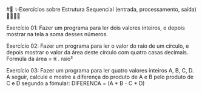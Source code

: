 #🏽‍ ✨Exercícios sobre Estrutura Sequencial (entrada, processamento, saída) 👩🏽‍💻✨

Exercício 01: Fazer um programa para ler dois valores inteiros, e depois mostrar na tela a soma desses números.

Exercício 02: Fazer um programa para ler o valor do raio de um círculo, e depois mostrar o valor da área deste círculo com quatro casas decimais.
Formúla da área = π . raio²

Exercício 03: Fazer um programa para ler quatro valores inteiros A, B, C, D. A seguir, calcule e mostre a diferença do produto de A e B pelo produto de C e D segundo a fómular: DIFERENCA = (A * B - C * D)
